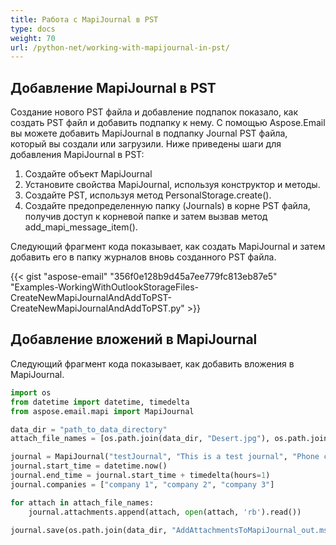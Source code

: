 ```yaml
---
title: Работа с MapiJournal в PST
type: docs
weight: 70
url: /python-net/working-with-mapijournal-in-pst/
---
```



## **Добавление MapiJournal в PST**
Создание нового PST файла и добавление подпапок показало, как создать PST файл и добавить подпапку к нему. С помощью Aspose.Email вы можете добавить MapiJournal в подпапку Journal PST файла, который вы создали или загрузили. Ниже приведены шаги для добавления MapiJournal в PST:

1. Создайте объект MapiJournal
1. Установите свойства MapiJournal, используя конструктор и методы.
1. Создайте PST, используя метод PersonalStorage.create().
1. Создайте предопределенную папку (Journals) в корне PST файла, получив доступ к корневой папке и затем вызвав метод add_mapi_message_item().

Следующий фрагмент кода показывает, как создать MapiJournal и затем добавить его в папку журналов вновь созданного PST файла.



{{< gist "aspose-email" "356f0e128b9d45a7ee779fc813eb87e5" "Examples-WorkingWithOutlookStorageFiles-CreateNewMapiJournalAndAddToPST-CreateNewMapiJournalAndAddToPST.py" >}}
## **Добавление вложений в MapiJournal**
Следующий фрагмент кода показывает, как добавить вложения в MapiJournal.

```py
import os
from datetime import datetime, timedelta
from aspose.email.mapi import MapiJournal

data_dir = "path_to_data_directory"
attach_file_names = [os.path.join(data_dir, "Desert.jpg"), os.path.join(data_dir, "download.png")]

journal = MapiJournal("testJournal", "This is a test journal", "Phone call", "Phone call")
journal.start_time = datetime.now()
journal.end_time = journal.start_time + timedelta(hours=1)
journal.companies = ["company 1", "company 2", "company 3"]

for attach in attach_file_names:
    journal.attachments.append(attach, open(attach, 'rb').read())

journal.save(os.path.join(data_dir, "AddAttachmentsToMapiJournal_out.msg"))
```